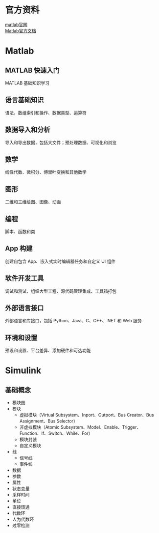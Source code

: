 # 官方资料
[matlab官网](https://ww2.mathworks.cn/?s_tid=user_nav_logo)  
[Matlab官方文档](https://ww2.mathworks.cn/help/releases/R2024a/index.html)

# Matlab
## MATLAB 快速入门
MATLAB 基础知识学习

## 语言基础知识
语法、数组索引和操作、数据类型、运算符

## 数据导入和分析
导入和导出数据，包括大文件；预处理数据、可视化和浏览

## 数学
线性代数、微积分、傅里叶变换和其他数学

## 图形
二维和三维绘图、图像、动画

## 编程
脚本、函数和类

## App 构建
创建自包含 App、嵌入式实时编辑器任务和自定义 UI 组件

## 软件开发工具
调试和测试、组织大型工程、源代码管理集成、工具箱打包

## 外部语言接口
外部语言和库接口，包括 Python、Java、C、C++、.NET 和 Web 服务

## 环境和设置
预设和设置、平台差异、添加硬件和可选功能

# Simulink
## 基础概念
- 模块图
- 模块
	- 虚拟模块（Virtual Subsystem、Inport、Outport、Bus Creator、Bus Assignment、Bus Selector）
	- 非虚拟模块（Atomic Subsystem、Model、Enable、Trigger、Function、If、Switch、While、For）
	- 模块封装
	- 自定义模块
- 线
	- 信号线
	- 事件线
- 数据
- 参数
- 属性
- 状态变量
- 采样时间
- 单位
- 直接馈通
- 代数环
- 人为代数环
- 过零检测
